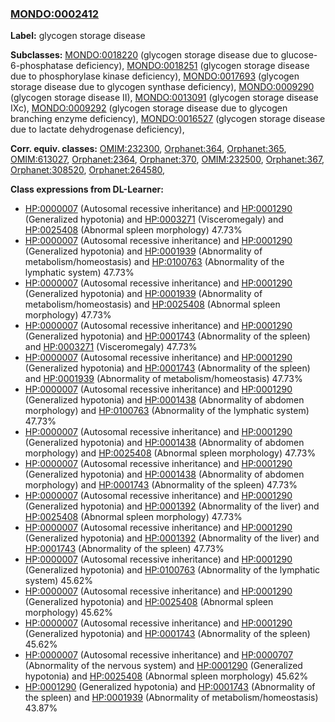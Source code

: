 
### [MONDO:0002412](http://purl.obolibrary.org/obo/MONDO_0002412)
**Label:** glycogen storage disease

**Subclasses:** [MONDO:0018220](http://purl.obolibrary.org/obo/MONDO_0018220) (glycogen storage disease due to glucose-6-phosphatase deficiency), [MONDO:0018251](http://purl.obolibrary.org/obo/MONDO_0018251) (glycogen storage disease due to phosphorylase kinase deficiency), [MONDO:0017693](http://purl.obolibrary.org/obo/MONDO_0017693) (glycogen storage disease due to glycogen synthase deficiency), [MONDO:0009290](http://purl.obolibrary.org/obo/MONDO_0009290) (glycogen storage disease II), [MONDO:0013091](http://purl.obolibrary.org/obo/MONDO_0013091) (glycogen storage disease IXc), [MONDO:0009292](http://purl.obolibrary.org/obo/MONDO_0009292) (glycogen storage disease due to glycogen branching enzyme deficiency), [MONDO:0016527](http://purl.obolibrary.org/obo/MONDO_0016527) (glycogen storage disease due to lactate dehydrogenase deficiency), 

**Corr. equiv. classes:** [OMIM:232300](http://purl.obolibrary.org/obo/OMIM_232300), [Orphanet:364](http://www.orpha.net/ORDO/Orphanet_364), [Orphanet:365](http://www.orpha.net/ORDO/Orphanet_365), [OMIM:613027](http://purl.obolibrary.org/obo/OMIM_613027), [Orphanet:2364](http://www.orpha.net/ORDO/Orphanet_2364), [Orphanet:370](http://www.orpha.net/ORDO/Orphanet_370), [OMIM:232500](http://purl.obolibrary.org/obo/OMIM_232500), [Orphanet:367](http://www.orpha.net/ORDO/Orphanet_367), [Orphanet:308520](http://www.orpha.net/ORDO/Orphanet_308520), [Orphanet:264580](http://www.orpha.net/ORDO/Orphanet_264580), 

**Class expressions from DL-Learner:**

- [HP:0000007](http://purl.obolibrary.org/obo/HP_0000007) (Autosomal recessive inheritance) and [HP:0001290](http://purl.obolibrary.org/obo/HP_0001290) (Generalized hypotonia) and [HP:0003271](http://purl.obolibrary.org/obo/HP_0003271) (Visceromegaly) and [HP:0025408](http://purl.obolibrary.org/obo/HP_0025408) (Abnormal spleen morphology) 47.73%
- [HP:0000007](http://purl.obolibrary.org/obo/HP_0000007) (Autosomal recessive inheritance) and [HP:0001290](http://purl.obolibrary.org/obo/HP_0001290) (Generalized hypotonia) and [HP:0001939](http://purl.obolibrary.org/obo/HP_0001939) (Abnormality of metabolism/homeostasis) and [HP:0100763](http://purl.obolibrary.org/obo/HP_0100763) (Abnormality of the lymphatic system) 47.73%
- [HP:0000007](http://purl.obolibrary.org/obo/HP_0000007) (Autosomal recessive inheritance) and [HP:0001290](http://purl.obolibrary.org/obo/HP_0001290) (Generalized hypotonia) and [HP:0001939](http://purl.obolibrary.org/obo/HP_0001939) (Abnormality of metabolism/homeostasis) and [HP:0025408](http://purl.obolibrary.org/obo/HP_0025408) (Abnormal spleen morphology) 47.73%
- [HP:0000007](http://purl.obolibrary.org/obo/HP_0000007) (Autosomal recessive inheritance) and [HP:0001290](http://purl.obolibrary.org/obo/HP_0001290) (Generalized hypotonia) and [HP:0001743](http://purl.obolibrary.org/obo/HP_0001743) (Abnormality of the spleen) and [HP:0003271](http://purl.obolibrary.org/obo/HP_0003271) (Visceromegaly) 47.73%
- [HP:0000007](http://purl.obolibrary.org/obo/HP_0000007) (Autosomal recessive inheritance) and [HP:0001290](http://purl.obolibrary.org/obo/HP_0001290) (Generalized hypotonia) and [HP:0001743](http://purl.obolibrary.org/obo/HP_0001743) (Abnormality of the spleen) and [HP:0001939](http://purl.obolibrary.org/obo/HP_0001939) (Abnormality of metabolism/homeostasis) 47.73%
- [HP:0000007](http://purl.obolibrary.org/obo/HP_0000007) (Autosomal recessive inheritance) and [HP:0001290](http://purl.obolibrary.org/obo/HP_0001290) (Generalized hypotonia) and [HP:0001438](http://purl.obolibrary.org/obo/HP_0001438) (Abnormality of abdomen morphology) and [HP:0100763](http://purl.obolibrary.org/obo/HP_0100763) (Abnormality of the lymphatic system) 47.73%
- [HP:0000007](http://purl.obolibrary.org/obo/HP_0000007) (Autosomal recessive inheritance) and [HP:0001290](http://purl.obolibrary.org/obo/HP_0001290) (Generalized hypotonia) and [HP:0001438](http://purl.obolibrary.org/obo/HP_0001438) (Abnormality of abdomen morphology) and [HP:0025408](http://purl.obolibrary.org/obo/HP_0025408) (Abnormal spleen morphology) 47.73%
- [HP:0000007](http://purl.obolibrary.org/obo/HP_0000007) (Autosomal recessive inheritance) and [HP:0001290](http://purl.obolibrary.org/obo/HP_0001290) (Generalized hypotonia) and [HP:0001438](http://purl.obolibrary.org/obo/HP_0001438) (Abnormality of abdomen morphology) and [HP:0001743](http://purl.obolibrary.org/obo/HP_0001743) (Abnormality of the spleen) 47.73%
- [HP:0000007](http://purl.obolibrary.org/obo/HP_0000007) (Autosomal recessive inheritance) and [HP:0001290](http://purl.obolibrary.org/obo/HP_0001290) (Generalized hypotonia) and [HP:0001392](http://purl.obolibrary.org/obo/HP_0001392) (Abnormality of the liver) and [HP:0025408](http://purl.obolibrary.org/obo/HP_0025408) (Abnormal spleen morphology) 47.73%
- [HP:0000007](http://purl.obolibrary.org/obo/HP_0000007) (Autosomal recessive inheritance) and [HP:0001290](http://purl.obolibrary.org/obo/HP_0001290) (Generalized hypotonia) and [HP:0001392](http://purl.obolibrary.org/obo/HP_0001392) (Abnormality of the liver) and [HP:0001743](http://purl.obolibrary.org/obo/HP_0001743) (Abnormality of the spleen) 47.73%
- [HP:0000007](http://purl.obolibrary.org/obo/HP_0000007) (Autosomal recessive inheritance) and [HP:0001290](http://purl.obolibrary.org/obo/HP_0001290) (Generalized hypotonia) and [HP:0100763](http://purl.obolibrary.org/obo/HP_0100763) (Abnormality of the lymphatic system) 45.62%
- [HP:0000007](http://purl.obolibrary.org/obo/HP_0000007) (Autosomal recessive inheritance) and [HP:0001290](http://purl.obolibrary.org/obo/HP_0001290) (Generalized hypotonia) and [HP:0025408](http://purl.obolibrary.org/obo/HP_0025408) (Abnormal spleen morphology) 45.62%
- [HP:0000007](http://purl.obolibrary.org/obo/HP_0000007) (Autosomal recessive inheritance) and [HP:0001290](http://purl.obolibrary.org/obo/HP_0001290) (Generalized hypotonia) and [HP:0001743](http://purl.obolibrary.org/obo/HP_0001743) (Abnormality of the spleen) 45.62%
- [HP:0000007](http://purl.obolibrary.org/obo/HP_0000007) (Autosomal recessive inheritance) and [HP:0000707](http://purl.obolibrary.org/obo/HP_0000707) (Abnormality of the nervous system) and [HP:0001290](http://purl.obolibrary.org/obo/HP_0001290) (Generalized hypotonia) and [HP:0025408](http://purl.obolibrary.org/obo/HP_0025408) (Abnormal spleen morphology) 45.62%
- [HP:0001290](http://purl.obolibrary.org/obo/HP_0001290) (Generalized hypotonia) and [HP:0001743](http://purl.obolibrary.org/obo/HP_0001743) (Abnormality of the spleen) and [HP:0001939](http://purl.obolibrary.org/obo/HP_0001939) (Abnormality of metabolism/homeostasis) 43.87%


